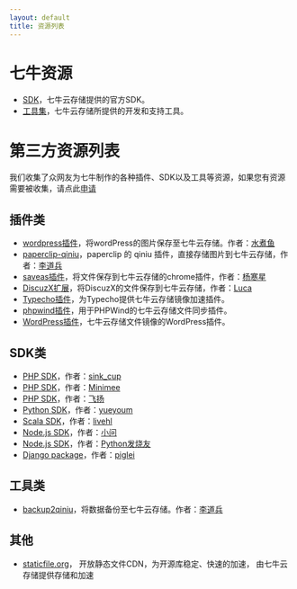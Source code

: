 ```yaml
---
layout: default
title: 资源列表
---
```


# 七牛资源

- [SDK](http://docs.qiniu.com/sdk/index.html)，七牛云存储提供的官方SDK。
- [工具集](http://docs.qiniu.com/tools/v6/index.html)，七牛云存储所提供的开发和支持工具。

# 第三方资源列表

我们收集了众网友为七牛制作的各种插件、SDK以及工具等资源，如果您有资源需要被收集，请点此[申请](http://github.com/qiniu/docs.qiniu.com/issues/new)

## 插件类

- [wordpress插件](http://downloads.wordpress.org/plugin/wpjam-qiniu.zip)，将wordPress的图片保存至七牛云存储。作者：[水煮鱼](http://blog.wpjam.com/project/wpjam-qiniutek/)
- [paperclip-qiniu](http://github.com/lidaobing/paperclip-qiniu)，paperclip 的 qiniu 插件，直接存储图片到七牛云存储，作者：[李道兵](http://blog.lidaobing.com)
- [saveas插件](http://github.com/nighca/saveas)，将文件保存到七牛云存储的chrome插件，作者：[杨寒星](http://github.com/nighca)
- [DiscuzX扩展](http://www.discuz.net/thread-3399569-1-1.html)，将DiscuzX的文件保存到七牛云存储，作者：[Luca](http://www.discuz.net/home.php?mod=space&uid=2108103)
- [Typecho插件](http://www.microhu.com/qiniu-upload-plugin-for-typecho.html)，为Typecho提供七牛云存储镜像加速插件。
- [phpwind插件](http://www.phpwind.net/read/3196606)，用于PHPWind的七牛云存储文件同步插件。
- [WordPress插件](http://wordpress.org/plugins/wpjam-qiniu/)，七牛云存储文件镜像的WordPress插件。

## SDK类

- [PHP SDK](http://github.com/sinkcup/php-sdk/tree/pear)，作者：[sink_cup](http://www.cnblogs.com/sink_cup/)
- [PHP SDK](http://github.com/zither/simple-qiniu-sdk)，作者：[Minimee](http://github.com/zither)
- [PHP SDK](http://github.com/hfcorriez/php-qiniu)，作者：[飞扬](http://github.com/hfcorriez)
- [Python SDK](http://github.com/yueyoum/seven-cow)，作者：[yueyoum](http://github.com/yueyoum)
- [Scala SDK](http://git.oschina.net/livehl/qiniu-scala-sdk.git)，作者：[livehl](http://git.oschina.net/livehl)
- [Node.js SDK](http://github.com/iwillwen/node-qiniu)，作者：[小问](http://github.com/iwillwen)
- [Node.js SDK](http://github.com/fengmk2/qn)，作者：[Python发烧友](http://github.com/fengmk2)
- [Django package](https://github.com/piglei/django-qiniu)，作者：[piglei](https://github.com/piglei)

## 工具类

- [backup2qiniu](http://github.com/lidaobing/backup2qiniu)，将数据备份至七牛云存储。作者：[李道兵](http://blog.lidaobing.com)

## 其他

- [staticfile.org](http://staticfile.org)， 开放静态文件CDN，为开源库稳定、快速的加速， 由七牛云存储提供存储和加速
